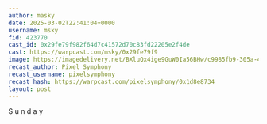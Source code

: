 ```yaml
---
author: masky
date: 2025-03-02T22:41:04+0000
username: msky
fid: 423770
cast_id: 0x29fe79f982f64d7c41572d70c83fd22205e2f4de
cast: https://warpcast.com/msky/0x29fe79f9
image: https://imagedelivery.net/BXluQx4ige9GuW0Ia56BHw/c9985fb9-305a-4096-3bbf-c22d8f8ab500/original
recast_author: Pixel Symphony
recast_username: pixelsymphony
recast_hash: https://warpcast.com/pixelsymphony/0x1d8e8734
layout: post
---
```

S   u n  d a   y  

<img src='https://imagedelivery.net/BXluQx4ige9GuW0Ia56BHw/c9985fb9-305a-4096-3bbf-c22d8f8ab500/original' alt='' referrerpolicy='no-referrer'/>